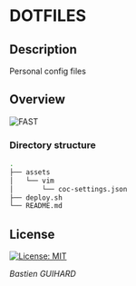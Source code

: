 # DOTFILES
## Description
Personal config files

## Overview
![FAST](https://media.giphy.com/media/B1uajA01vvL91Urtsp/giphy.gif)

### Directory structure 
```bash
.
├── assets
│   └── vim
│       └── coc-settings.json
├── deploy.sh
└── README.md
```

## License

[![License: MIT](https://img.shields.io/badge/License-MIT-yellow.svg)](https://opensource.org/licenses/MIT) 

*Bastien GUIHARD*
